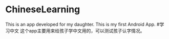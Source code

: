 # ChineseLearning
This is an app developed for my daughter. 
This is my first Android App.
#学习中文
这个app主要用来给孩子学中文用的，可以测试孩子认字情况。

